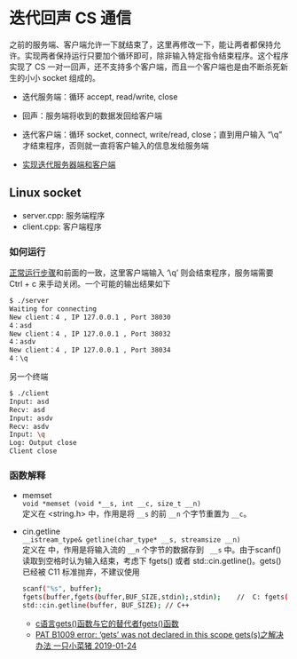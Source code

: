 # 迭代回声 CS 通信

之前的服务端、客户端允许一下就结束了，这里再修改一下，能让两者都保持允许。实现两者保持运行只要加个循环即可，除非输入特定指令结束程序。这个程序实现了 CS 一对一回声，还不支持多个客户端，而且一个客户端也是由不断杀死新生的小小 socket 组成的。
- 迭代服务端：循环 accept, read/write, close
- 回声：服务端将收到的数据发回给客户端
- 迭代客户端：循环 socket, connect, write/read, close；直到用户输入 “\q” 才结束程序，否则就一直将客户输入的信息发给服务端

- [实现迭代服务器端和客户端](http://c.biancheng.net/cpp/html/3039.html)

## Linux socket 
- server.cpp: 服务端程序
- client.cpp: 客户端程序
### 如何运行

[正常运行步骤](../basic/README.md)和前面的一致，这里客户端输入 ‘\q’ 则会结束程序，服务端需要 Ctrl + c 来手动关闭。一个可能的输出结果如下

```bash
$ ./server 
Waiting for connecting
New client：4 , IP 127.0.0.1 , Port 38030
4：asd
New client：4 , IP 127.0.0.1 , Port 38032
4：asdv
New client：4 , IP 127.0.0.1 , Port 38034
4：\q
```

另一个终端

```bash
$ ./client 
Input: asd
Recv: asd
Input: asdv
Recv: asdv
Input: \q
Log: Output close
Client close
```

### 函数解释

- memset  
    `void *memset (void *__s, int __c, size_t __n)`  
    定义在 <string.h> 中，作用是将 `__s` 的前 `__n` 个字节重置为 `__c`。

- cin.getline  
    `__istream_type& getline(char_type* __s, streamsize __n)`  
    定义在 <istream> 中，作用是将输入流的 `__n` 个字节的数据存到 ` __s` 中。由于scanf() 读取到空格时认为输入结束，考虑下 fgets() 或者 std::cin.getline()。gets() 已经被 C11 标准抛弃，不建议使用  
    ```bash
    scanf("%s", buffer);
    fgets(buffer,fgets(buffer,BUF_SIZE,stdin);,stdin);    //  C: fgets() 会读取换行符'\n'，除非缓存区不够大
    std::cin.getline(buffer, BUF_SIZE); // C++
    ```

    - [c语言gets()函数与它的替代者fgets()函数](https://www.cnblogs.com/qingergege/p/5925811.html)
    - [PAT B1009 error: ‘gets’ was not declared in this scope gets(s)之解决办法 一只小菜猪 2019-01-24](https://blog.csdn.net/qq_36525099/article/details/86631881)
